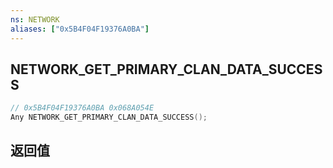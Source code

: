 ```yaml
---
ns: NETWORK
aliases: ["0x5B4F04F19376A0BA"]
---
```

## NETWORK_GET_PRIMARY_CLAN_DATA_SUCCESS

```c
// 0x5B4F04F19376A0BA 0x068A054E
Any NETWORK_GET_PRIMARY_CLAN_DATA_SUCCESS();
```


## 返回值
